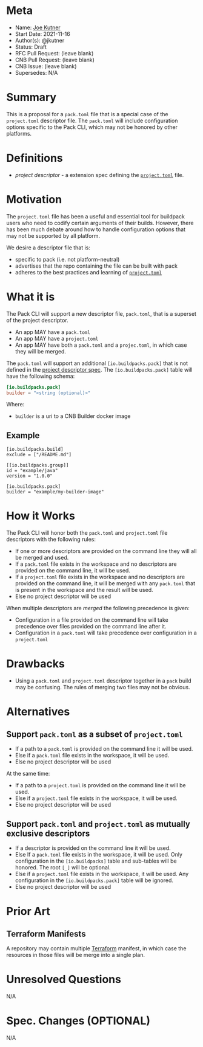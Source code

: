 # Meta
[meta]: #meta
- Name: [Joe Kutner](http://github.com/jkutner)
- Start Date: 2021-11-16
- Author(s): @jkutner
- Status: Draft
- RFC Pull Request: (leave blank)
- CNB Pull Request: (leave blank)
- CNB Issue: (leave blank)
- Supersedes: N/A

# Summary
[summary]: #summary

This is a proposal for a `pack.toml` file that is a special case of the `project.toml` descriptor file. The `pack.toml` will include configuration options specific to the Pack CLI, which may not be honored by other platforms.

# Definitions
[definitions]: #definitions

- *project descriptor* - a extension spec defining the [`project.toml`](https://github.com/buildpacks/spec/blob/main/extensions/project-descriptor.md) file.


# Motivation
[motivation]: #motivation

The `project.toml` file has been a useful and essential tool for buildpack users who need to codify certain arguments of their builds. However, there has been much debate around how to handle configuration options that may not be supported by all platform.

We desire a descriptor file that is:
* specific to pack (i.e. not platform-neutral)
* advertises that the repo containing the file can be built with pack
* adheres to the best practices and learning of [`project.toml`](https://github.com/buildpacks/spec/blob/main/extensions/project-descriptor.md)

# What it is
[what-it-is]: #what-it-is

The Pack CLI will support a new descriptor file, `pack.toml`, that is a superset of the project descriptor.
* An app MAY have a `pack.toml`
* An app MAY have a `project.toml`
* An app MAY have both a `pack.toml` and a `projec.toml`, in which case they will be merged.

The `pack.toml` will support an additional `[io.buildpacks.pack]` that is not defined in the [project descriptor spec](https://github.com/buildpacks/spec/blob/main/extensions/project-descriptor.md). The `[io.buildpacks.pack]` table will have the following schema:

```toml
[io.buildpacks.pack]
builder = "<string (optional)>"
```

Where:

* `builder` is a uri to a CNB Builder docker image

## Example

```
[io.buildpacks.build]
exclude = ["/README.md"]

[[io.buildpacks.group]]
id = "example/java"
version = "1.0.0"

[io.buildpacks.pack]
builder = "example/my-builder-image"
```

# How it Works
[how-it-works]: #how-it-works

The Pack CLI will honor both the `pack.toml` and `project.toml` file descriptors with the following rules:

* If one or more descriptors are provided on the command line they will all be merged and used.
* If a `pack.toml` file exists in the workspace and no descriptors are provided on the command line, it will be used.
* If a `project.toml` file exists in the workspace and no descriptors are provided on the command line, it will be merged with any `pack.toml` that is present in the workspace and the result will be used.
* Else no project descriptor will be used

When multiple descriptors are _merged_ the following precedence is given:

* Configuration in a file provided on the command line will take precedence over files provided on the command line after it.
* Configuration in a `pack.toml` will take precedence over configuration in a `project.toml`

# Drawbacks
[drawbacks]: #drawbacks

* Using a `pack.toml` and `project.toml` descriptor together in a `pack` build may be confusing. The rules of merging two files may not be obvious.

# Alternatives
[alternatives]: #alternatives

## Support `pack.toml` as a subset of `project.toml`

* If a path to a `pack.toml` is provided on the command line it will be used.
* Else if a `pack.toml` file exists in the workspace, it will be used.
* Else no project descriptor will be used

At the same time:

* If a path to a `project.toml` is provided on the command line it will be used.
* Else if a `project.toml` file exists in the workspace, it will be used.
* Else no project descriptor will be used

## Support `pack.toml` and `project.toml` as mutually exclusive descriptors

* If a descriptor is provided on the command line it will be used.
* Else If a `pack.toml` file exists in the workspace, it will be used. Only configuration in the `[io.buildpacks]` table and sub-tables will be honored. The root `[_]` will be optional.
* Else if a `project.toml` file exists in the workspace, it will be used. Any configuration in the `[io.buildpacks.pack]` table will be ignored.
* Else no project descriptor will be used

# Prior Art
[prior-art]: #prior-art

## Terraform Manifests

A repository may contain multiple [Terraform](https://www.terraform.io/) manifest, in which case the resources in those files will be merge into a single plan.

# Unresolved Questions
[unresolved-questions]: #unresolved-questions

N/A

# Spec. Changes (OPTIONAL)
[spec-changes]: #spec-changes

N/A
